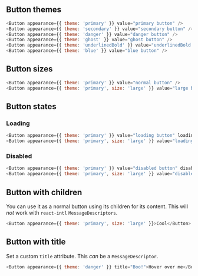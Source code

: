 ## Button themes

```js
<Button appearance={{ theme: 'primary' }} value="primary button" />
<Button appearance={{ theme: 'secondary' }} value="secondary button" />
<Button appearance={{ theme: 'danger' }} value="danger button" />
<Button appearance={{ theme: 'ghost' }} value="ghost button" />
<Button appearance={{ theme: 'underlinedBold' }} value="underlinedBold button" />
<Button appearance={{ theme: 'blue' }} value="blue button" />
```

## Button sizes

```js
<Button appearance={{ theme: 'primary' }} value="normal button" />
<Button appearance={{ theme: 'primary', size: 'large' }} value="large button" />
```

## Button states

### Loading

```js
<Button appearance={{ theme: 'primary' }} value="loading button" loading={true} />
<Button appearance={{ theme: 'primary', size: 'large' }} value="loading button" loading={true} />
```

### Disabled

```js
<Button appearance={{ theme: 'primary' }} value="disabled button" disabled={true} />
<Button appearance={{ theme: 'primary', size: 'large' }} value="disabled button" disabled={true} />
```

## Button with children

You can use it as a normal button using its children for its content. This will _not_ work with `react-intl` `MessageDescriptors`.

```js
<Button appearance={{ theme: 'primary', size: 'large' }}>Cool</Button>
```

## Button with title

Set a custom `title` attribute. This _can_ be a `MessageDescriptor`.

```js
<Button appearance={{ theme: 'danger' }} title="Boo!">Hover over me</Button>
```
